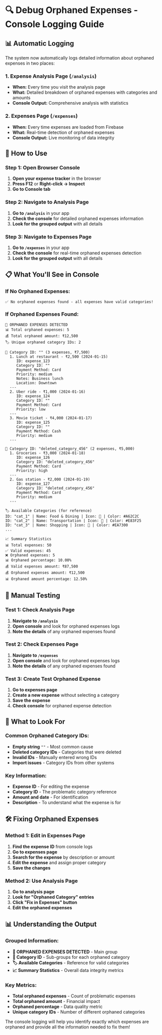 # 🔍 Debug Orphaned Expenses - Console Logging Guide

## 📊 **Automatic Logging**

The system now automatically logs detailed information about orphaned expenses in two places:

### 1. **Expense Analysis Page** (`/analysis`)
- **When:** Every time you visit the analysis page
- **What:** Detailed breakdown of orphaned expenses with categories and amounts
- **Console Output:** Comprehensive analysis with statistics

### 2. **Expenses Page** (`/expenses`)
- **When:** Every time expenses are loaded from Firebase
- **What:** Real-time detection of orphaned expenses
- **Console Output:** Live monitoring of data integrity

## 🚀 **How to Use**

### **Step 1: Open Browser Console**
1. **Open your expense tracker** in the browser
2. **Press F12** or **Right-click → Inspect**
3. **Go to Console tab**

### **Step 2: Navigate to Analysis Page**
1. **Go to `/analysis`** in your app
2. **Check the console** for detailed orphaned expenses information
3. **Look for the grouped output** with all details

### **Step 3: Navigate to Expenses Page**
1. **Go to `/expenses`** in your app
2. **Check the console** for real-time orphaned expenses detection
3. **Look for the grouped output** with all details

## 📋 **What You'll See in Console**

### **If No Orphaned Expenses:**
```
✅ No orphaned expenses found - all expenses have valid categories!
```

### **If Orphaned Expenses Found:**
```
🚨 ORPHANED EXPENSES DETECTED
📊 Total orphaned expenses: 5
💰 Total orphaned amount: ₹12,500
🏷️ Unique orphaned category IDs: 2

📌 Category ID: "" (3 expenses, ₹7,500)
  1. Lunch at restaurant - ₹2,500 (2024-01-15)
     ID: expense_123
     Category ID: ""
     Payment Method: Card
     Priority: medium
     Notes: Business lunch
     Location: Downtown
  ---
  2. Uber ride - ₹1,000 (2024-01-16)
     ID: expense_124
     Category ID: ""
     Payment Method: Card
     Priority: low
  ---
  3. Movie ticket - ₹4,000 (2024-01-17)
     ID: expense_125
     Category ID: ""
     Payment Method: Cash
     Priority: medium
  ---

📌 Category ID: "deleted_category_456" (2 expenses, ₹5,000)
  1. Groceries - ₹3,000 (2024-01-18)
     ID: expense_126
     Category ID: "deleted_category_456"
     Payment Method: Card
     Priority: high
  ---
  2. Gas station - ₹2,000 (2024-01-19)
     ID: expense_127
     Category ID: "deleted_category_456"
     Payment Method: Card
     Priority: medium
  ---

🏷️ Available Categories (for reference)
ID: "cat_1" | Name: Food & Dining | Icon: 🍕 | Color: #A62C2C
ID: "cat_2" | Name: Transportation | Icon: 🚙 | Color: #E83F25
ID: "cat_3" | Name: Shopping | Icon: 🛒 | Color: #EA7300
...

📈 Summary Statistics
📊 Total expenses: 50
✅ Valid expenses: 45
❌ Orphaned expenses: 5
📊 Orphaned percentage: 10.00%
💰 Valid expenses amount: ₹87,500
💰 Orphaned expenses amount: ₹12,500
📊 Orphaned amount percentage: 12.50%
```

## 🔧 **Manual Testing**

### **Test 1: Check Analysis Page**
1. **Navigate to `/analysis`**
2. **Open console** and look for orphaned expenses logs
3. **Note the details** of any orphaned expenses found

### **Test 2: Check Expenses Page**
1. **Navigate to `/expenses`**
2. **Open console** and look for orphaned expenses logs
3. **Note the details** of any orphaned expenses found

### **Test 3: Create Test Orphaned Expense**
1. **Go to expenses page**
2. **Create a new expense** without selecting a category
3. **Save the expense**
4. **Check console** for orphaned expense detection

## 🎯 **What to Look For**

### **Common Orphaned Category IDs:**
- **Empty string** `""` - Most common cause
- **Deleted category IDs** - Categories that were deleted
- **Invalid IDs** - Manually entered wrong IDs
- **Import issues** - Category IDs from other systems

### **Key Information:**
- **Expense ID** - For editing the expense
- **Category ID** - The problematic category reference
- **Amount and date** - For identification
- **Description** - To understand what the expense is for

## 🛠️ **Fixing Orphaned Expenses**

### **Method 1: Edit in Expenses Page**
1. **Find the expense ID** from console logs
2. **Go to expenses page**
3. **Search for the expense** by description or amount
4. **Edit the expense** and assign proper category
5. **Save the changes**

### **Method 2: Use Analysis Page**
1. **Go to analysis page**
2. **Look for "Orphaned Category" entries**
3. **Click "Fix in Expenses" button**
4. **Edit the orphaned expenses**

## 📊 **Understanding the Output**

### **Grouped Information:**
- **🚨 ORPHANED EXPENSES DETECTED** - Main group
- **📌 Category ID** - Sub-groups for each orphaned category
- **🏷️ Available Categories** - Reference for valid categories
- **📈 Summary Statistics** - Overall data integrity metrics

### **Key Metrics:**
- **Total orphaned expenses** - Count of problematic expenses
- **Total orphaned amount** - Financial impact
- **Orphaned percentage** - Data quality metric
- **Unique category IDs** - Number of different orphaned categories

The console logging will help you identify exactly which expenses are orphaned and provide all the information needed to fix them!
